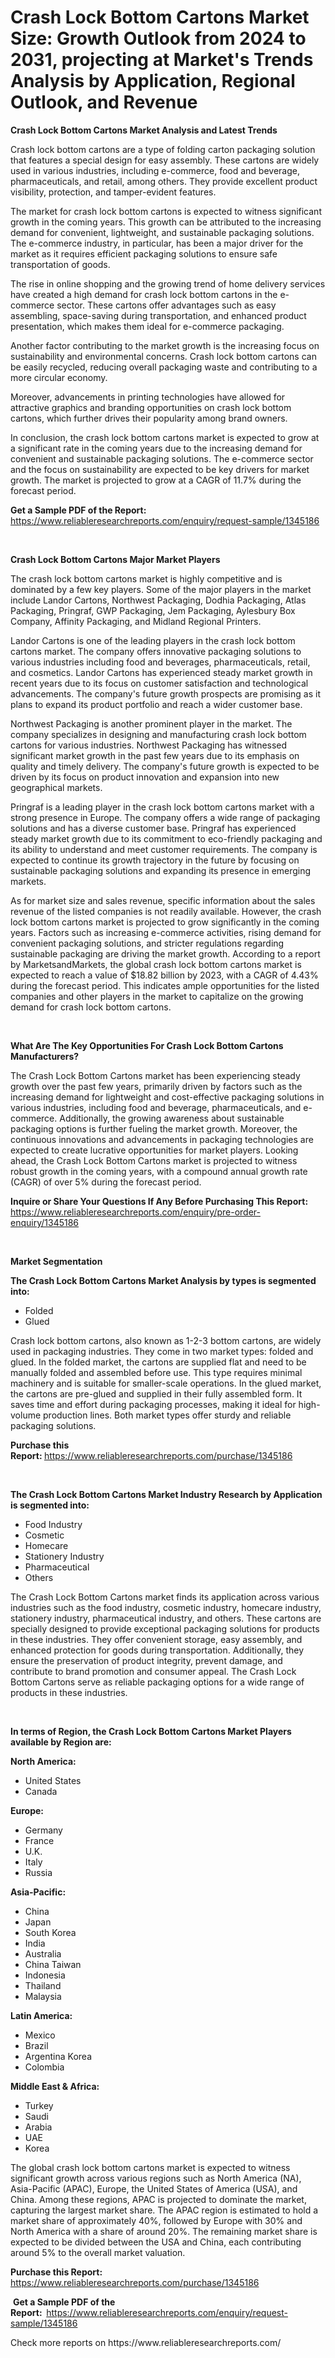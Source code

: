 <p><h1>Crash Lock Bottom Cartons Market Size: Growth Outlook from 2024 to 2031, projecting at Market's Trends Analysis by Application, Regional Outlook, and Revenue</h1></p><p><strong>Crash Lock Bottom Cartons Market Analysis and Latest Trends</strong></p>
<p><p>Crash lock bottom cartons are a type of folding carton packaging solution that features a special design for easy assembly. These cartons are widely used in various industries, including e-commerce, food and beverage, pharmaceuticals, and retail, among others. They provide excellent product visibility, protection, and tamper-evident features.</p><p>The market for crash lock bottom cartons is expected to witness significant growth in the coming years. This growth can be attributed to the increasing demand for convenient, lightweight, and sustainable packaging solutions. The e-commerce industry, in particular, has been a major driver for the market as it requires efficient packaging solutions to ensure safe transportation of goods.</p><p>The rise in online shopping and the growing trend of home delivery services have created a high demand for crash lock bottom cartons in the e-commerce sector. These cartons offer advantages such as easy assembling, space-saving during transportation, and enhanced product presentation, which makes them ideal for e-commerce packaging.</p><p>Another factor contributing to the market growth is the increasing focus on sustainability and environmental concerns. Crash lock bottom cartons can be easily recycled, reducing overall packaging waste and contributing to a more circular economy.</p><p>Moreover, advancements in printing technologies have allowed for attractive graphics and branding opportunities on crash lock bottom cartons, which further drives their popularity among brand owners.</p><p>In conclusion, the crash lock bottom cartons market is expected to grow at a significant rate in the coming years due to the increasing demand for convenient and sustainable packaging solutions. The e-commerce sector and the focus on sustainability are expected to be key drivers for market growth. The market is projected to grow at a CAGR of 11.7% during the forecast period.</p></p>
<p><strong>Get a Sample PDF of the Report:&nbsp;</strong> <a href="https://www.reliableresearchreports.com/enquiry/request-sample/1345186">https://www.reliableresearchreports.com/enquiry/request-sample/1345186</a></p>
<p>&nbsp;</p>
<p><strong>Crash Lock Bottom Cartons Major Market Players</strong></p>
<p><p>The crash lock bottom cartons market is highly competitive and is dominated by a few key players. Some of the major players in the market include Landor Cartons, Northwest Packaging, Dodhia Packaging, Atlas Packaging, Pringraf, GWP Packaging, Jem Packaging, Aylesbury Box Company, Affinity Packaging, and Midland Regional Printers.</p><p>Landor Cartons is one of the leading players in the crash lock bottom cartons market. The company offers innovative packaging solutions to various industries including food and beverages, pharmaceuticals, retail, and cosmetics. Landor Cartons has experienced steady market growth in recent years due to its focus on customer satisfaction and technological advancements. The company's future growth prospects are promising as it plans to expand its product portfolio and reach a wider customer base.</p><p>Northwest Packaging is another prominent player in the market. The company specializes in designing and manufacturing crash lock bottom cartons for various industries. Northwest Packaging has witnessed significant market growth in the past few years due to its emphasis on quality and timely delivery. The company's future growth is expected to be driven by its focus on product innovation and expansion into new geographical markets.</p><p>Pringraf is a leading player in the crash lock bottom cartons market with a strong presence in Europe. The company offers a wide range of packaging solutions and has a diverse customer base. Pringraf has experienced steady market growth due to its commitment to eco-friendly packaging and its ability to understand and meet customer requirements. The company is expected to continue its growth trajectory in the future by focusing on sustainable packaging solutions and expanding its presence in emerging markets.</p><p>As for market size and sales revenue, specific information about the sales revenue of the listed companies is not readily available. However, the crash lock bottom cartons market is projected to grow significantly in the coming years. Factors such as increasing e-commerce activities, rising demand for convenient packaging solutions, and stricter regulations regarding sustainable packaging are driving the market growth. According to a report by MarketsandMarkets, the global crash lock bottom cartons market is expected to reach a value of $18.82 billion by 2023, with a CAGR of 4.43% during the forecast period. This indicates ample opportunities for the listed companies and other players in the market to capitalize on the growing demand for crash lock bottom cartons.</p></p>
<p>&nbsp;</p>
<p><strong>What Are The Key Opportunities For Crash Lock Bottom Cartons Manufacturers?</strong></p>
<p><p>The Crash Lock Bottom Cartons market has been experiencing steady growth over the past few years, primarily driven by factors such as the increasing demand for lightweight and cost-effective packaging solutions in various industries, including food and beverage, pharmaceuticals, and e-commerce. Additionally, the growing awareness about sustainable packaging options is further fueling the market growth. Moreover, the continuous innovations and advancements in packaging technologies are expected to create lucrative opportunities for market players. Looking ahead, the Crash Lock Bottom Cartons market is projected to witness robust growth in the coming years, with a compound annual growth rate (CAGR) of over 5% during the forecast period.</p></p>
<p><strong>Inquire or Share Your Questions If Any Before Purchasing This Report:</strong> <a href="https://www.reliableresearchreports.com/enquiry/pre-order-enquiry/1345186">https://www.reliableresearchreports.com/enquiry/pre-order-enquiry/1345186</a></p>
<p>&nbsp;</p>
<p><strong>Market Segmentation</strong></p>
<p><strong>The Crash Lock Bottom Cartons Market Analysis by types is segmented into:</strong></p>
<p><ul><li>Folded</li><li>Glued</li></ul></p>
<p><p>Crash lock bottom cartons, also known as 1-2-3 bottom cartons, are widely used in packaging industries. They come in two market types: folded and glued. In the folded market, the cartons are supplied flat and need to be manually folded and assembled before use. This type requires minimal machinery and is suitable for smaller-scale operations. In the glued market, the cartons are pre-glued and supplied in their fully assembled form. It saves time and effort during packaging processes, making it ideal for high-volume production lines. Both market types offer sturdy and reliable packaging solutions.</p></p>
<p><strong>Purchase this Report:&nbsp;</strong><a href="https://www.reliableresearchreports.com/purchase/1345186">https://www.reliableresearchreports.com/purchase/1345186</a></p>
<p>&nbsp;</p>
<p><strong>The Crash Lock Bottom Cartons Market Industry Research by Application is segmented into:</strong></p>
<p><ul><li>Food Industry</li><li>Cosmetic</li><li>Homecare</li><li>Stationery Industry</li><li>Pharmaceutical</li><li>Others</li></ul></p>
<p><p>The Crash Lock Bottom Cartons market finds its application across various industries such as the food industry, cosmetic industry, homecare industry, stationery industry, pharmaceutical industry, and others. These cartons are specially designed to provide exceptional packaging solutions for products in these industries. They offer convenient storage, easy assembly, and enhanced protection for goods during transportation. Additionally, they ensure the preservation of product integrity, prevent damage, and contribute to brand promotion and consumer appeal. The Crash Lock Bottom Cartons serve as reliable packaging options for a wide range of products in these industries.</p></p>
<p>&nbsp;</p>
<p><strong>In terms of Region, the Crash Lock Bottom Cartons Market Players available by Region are:</strong></p>
<p>
    <p> <strong> North America: </strong>
        <ul>
            <li>United States</li>
            <li>Canada</li>
        </ul>
        </p> 
    <p> <strong> Europe: </strong>
        <ul>
            <li>Germany</li>
            <li>France</li>
            <li>U.K.</li>
            <li>Italy</li>
            <li>Russia</li>
        </ul>
        </p> 
    <p> <strong> Asia-Pacific: </strong>
        <ul>
            <li>China</li>
            <li>Japan</li>
            <li>South Korea</li>
            <li>India</li>
            <li>Australia</li>
            <li>China Taiwan</li>
            <li>Indonesia</li>
            <li>Thailand</li>
            <li>Malaysia</li>
        </ul>
        </p> 
    <p> <strong> Latin America: </strong>
        <ul>
            <li>Mexico</li>
            <li>Brazil</li>
            <li>Argentina Korea</li>
            <li>Colombia</li>
        </ul>
        </p> 
    <p> <strong> Middle East & Africa: </strong>
        <ul>
            <li>Turkey</li>
            <li>Saudi</li>
            <li>Arabia</li>
            <li>UAE</li>
            <li>Korea</li>
        </ul>
    </p>
    </p>
<p><p>The global crash lock bottom cartons market is expected to witness significant growth across various regions such as North America (NA), Asia-Pacific (APAC), Europe, the United States of America (USA), and China. Among these regions, APAC is projected to dominate the market, capturing the largest market share. The APAC region is estimated to hold a market share of approximately 40%, followed by Europe with 30% and North America with a share of around 20%. The remaining market share is expected to be divided between the USA and China, each contributing around 5% to the overall market valuation.</p></p>
<p><strong>Purchase this Report: </strong><a href="https://www.reliableresearchreports.com/purchase/1345186">https://www.reliableresearchreports.com/purchase/1345186</a></p>
<p>&nbsp;<strong>Get a Sample PDF of the Report:&nbsp;&nbsp;</strong><a href="https://www.reliableresearchreports.com/enquiry/request-sample/1345186">https://www.reliableresearchreports.com/enquiry/request-sample/1345186</a></p>
<p><strong></strong></p>
<p>Check more reports on https://www.reliableresearchreports.com/</p>